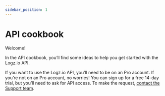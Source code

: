 ```yaml
---
sidebar_position: 1
---
```


# API cookbook

Welcome!

In the API cookbook, you’ll find some ideas to help you get started with the Logz.io API.

If you want to use the Logz.io API, you’ll need to be on an Pro account. If you’re not on an Pro account, no worries! You can sign up for a free 14-day trial, but you’ll need to ask for API access. To make the request, [contact the Support team](mailto:help@logz.io).